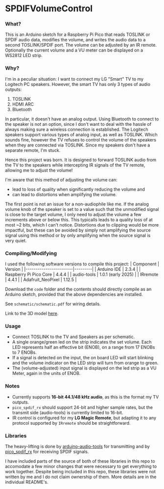 # SPDIFVolumeControl
### What?
This is an Arduino sketch for a Raspberry Pi Pico that reads TOSLINK or SPDIF audio data, modifies the volume, and writes the audio data to a second TOSLINK/SPDIF port. The volume can be adjusted by an IR remote. Optionally the current volume and a VU meter can be displayed on a WS2812 LED strip.

### Why?
I'm in a peculiar situation: I want to connect my LG "Smart" TV to my Logitech PC speakers. However, the smart TV has only 3 types of audio outputs:

1. TOSLINK
2. HDMI ARC
3. Bluetooth 

In particular, it doesn't have an analog output. Using Bluetooth to connect to the speaker is not an option, since I don't want to deal with the hassle of always making sure a wireless connection is established. 
The Logitech speakers support various types of analog input, as well as TOSLINK. Which sounds fine, however the TV refuses to control the volume of the speakers when they are connected via TOSLINK. Since my speakers don't have a separate remote, I'm stuck.

Hence this project was born. It is designed to forward TOSLINK audio from the TV to the speakers while intercepting IR signals of the TV remote, allowing me to adjust the volume!

I'm aware that this method of adjusting the volume can:
- lead to loss of quality when significantly reducing the volume and 
- can lead to distortions when amplifying the volume.

The first point is not an issue for a non-audiophile like me. If the analog volume knob of the speaker is set to a value such that the unmodified signal is close to the target volume, I only need to adjust the volume a few increments above or below this. This typicalls leads to a quality loss of at most ~2 bits, which I can't notice. Distortions due to clipping would be more impactful, but these can be avoided by simply not amplifying the source signal using this method or by only amplifying when the source signal is very quiet.

### Compiling/Modifying

I used the following software versions to compile this project:
| Component              | Version |
|------------------------|---------|
| Arduino IDE            |   2.3.4 |
| Raspberry Pi Pico Core |   4.4.4 |
| audio-tools            |   1.0.1 (early 2025) |
| IRremote               |   4.4.1 |
| Adafruit_NeoPixel      |  1.12.5 |

Download the `code` folder and the contents should directly compile as an Arduino sketch, provided that the above dependencies are installed.

See `schematic/schematic.pdf` for wiring details.

Link to the 3D model [here](https://cad.onshape.com/documents/30e0986ab7bef6b26c69f87a/w/68a5b29d9b0bd2b4bf7dde1c/e/23cf1baabf4b8192e4efa997?renderMode=0&uiState=682874b4fb4dde6d5078e9e4).

### Usage

- Connect TOSLINK to the TV and Speakers as per schematic.
- A single orange/green led on the strip indicates the set volume. Each LED represents half an effective bit (ENOB), on a range from 17 ENOBs to 7 ENOBs.
- If a signal is detected on the input, the on board LED will start blinking and the volume indicator on the LED strip will turn from orange to green.
- The (volume-adjusted) input signal is displayed on the led strip as a VU Meter, again in the units of ENOB.


### Notes

- Currently supports **16-bit 44.1/48 kHz audio**, as this is the format my TV outputs.
- `pico_spdif_rx` should support 24-bit and higher sample rates, but the transmit side (audio-tools) is currently limited to 16-bit.
- IR control is configured for my **LG Magic Remote**, but adapting it to any protocol supported by `IRremote` should be straightforward.

### Libraries

The heavy-lifting is done by [arduino-audio-tools](https://github.com/pschatzmann/arduino-audio-tools) for transmitting and by [pico_spdif_rx](https://github.com/elehobica/pico_spdif_rx/) for receiving SPDIF signals.

I have included parts of the source of both of these libraries in this repo to accomodate a few minor changes that were necessary to get everything to work together. Despite being included in this repo, these libraries were not written by me and I do not claim ownership of them. More details are in the individual README's.